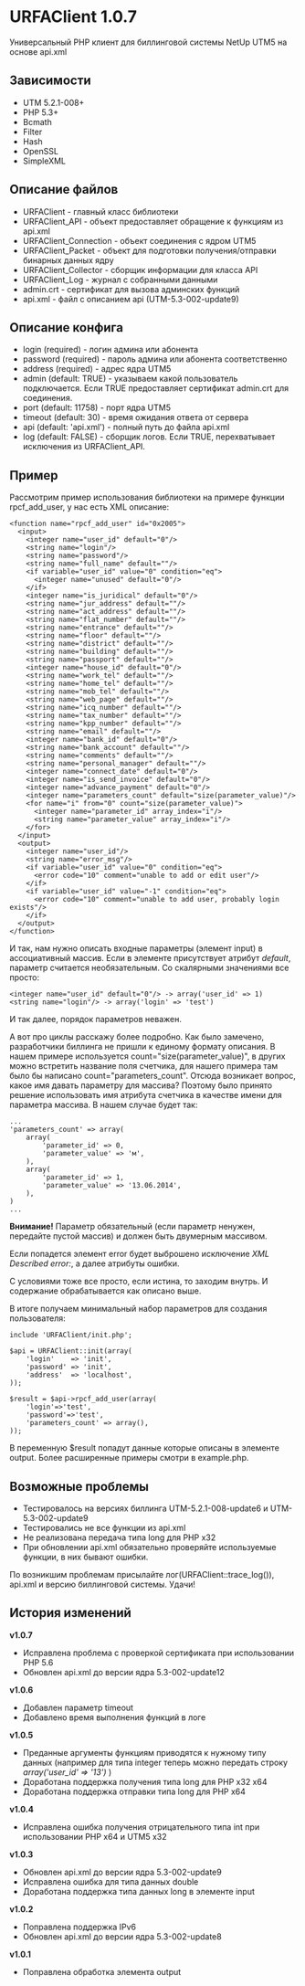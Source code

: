 URFAClient 1.0.7
==========

Универсальный PHP клиент для биллинговой системы NetUp UTM5 на основе api.xml

## Зависимости
- UTM 5.2.1-008+
- PHP 5.3+
- Bcmath
- Filter
- Hash
- OpenSSL
- SimpleXML

## Описание файлов
- URFAClient - главный класс библиотеки
- URFAClient_API - объект предоставляет обращение к функциям из api.xml
- URFAClient_Connection - объект соединения с ядром UTM5
- URFAClient_Packet - объект для подготовки получения/отправки бинарных данных ядру
- URFAClient_Collector - сборщик информации для класса API
- URFAClient_Log - журнал с собранными данными
- admin.crt - сертификат для вызова админских функций
- api.xml - файл с описанием api (UTM-5.3-002-update9)

## Описание конфига
- login (required) - логин админа или абонента
- password (required) - пароль админа или абонента соответственно
- address (required) - адрес ядра UTM5
- admin (default: TRUE) - указываем какой пользователь подключается. Если TRUE предоставляет сертификат admin.crt для соединения.
- port (default: 11758) - порт ядра UTM5
- timeout (default: 30) - время ожидания ответа от сервера
- api (default: 'api.xml') - полный путь до файла api.xml
- log (default: FALSE) - сборщик логов. Если TRUE, перехватывает исключения из URFAClient_API.

## Пример
Рассмотрим пример использования библиотеки на примере функции rpcf_add_user, у нас есть XML описание:
```
<function name="rpcf_add_user" id="0x2005">
  <input>
    <integer name="user_id" default="0"/>
    <string name="login"/>
    <string name="password"/>
    <string name="full_name" default=""/>
    <if variable="user_id" value="0" condition="eq">
      <integer name="unused" default="0"/>
    </if>
    <integer name="is_juridical" default="0"/>
    <string name="jur_address" default=""/>
    <string name="act_address" default=""/>
    <string name="flat_number" default=""/>
    <string name="entrance" default=""/>
    <string name="floor" default=""/>
    <string name="district" default=""/>
    <string name="building" default=""/>
    <string name="passport" default=""/>
    <integer name="house_id" default="0"/>
    <string name="work_tel" default=""/>
    <string name="home_tel" default=""/>
    <string name="mob_tel" default=""/>
    <string name="web_page" default=""/>
    <string name="icq_number" default=""/>
    <string name="tax_number" default=""/>
    <string name="kpp_number" default=""/>
    <string name="email" default=""/>
    <integer name="bank_id" default="0"/>
    <string name="bank_account" default=""/>
    <string name="comments" default=""/>
    <string name="personal_manager" default=""/>
    <integer name="connect_date" default="0"/>
    <integer name="is_send_invoice" default="0"/>
    <integer name="advance_payment" default="0"/>
    <integer name="parameters_count" default="size(parameter_value)"/>
    <for name="i" from="0" count="size(parameter_value)">
      <integer name="parameter_id" array_index="i"/>
      <string name="parameter_value" array_index="i"/>
    </for>
  </input>
  <output>
    <integer name="user_id"/>
    <string name="error_msg"/>
    <if variable="user_id" value="0" condition="eq">
      <error code="10" comment="unable to add or edit user"/>
    </if>
    <if variable="user_id" value="-1" condition="eq">
      <error code="10" comment="unable to add user, probably login exists"/>
    </if>
  </output>
</function>
```
И так, нам нужно описать входные параметры (элемент input) в ассоциативный массив.
Если в элементе присутствует атрибут _default_, параметр считается необязательным.
Со скалярными значениями все просто:
```
<integer name="user_id" default="0"/> -> array('user_id' => 1)
<string name="login"/> -> array('login' => 'test')
```
И так далее, порядок параметров неважен.

А вот про циклы расскажу более подробно. Как было замечено, разработчики биллинга не пришли к единому формату описания.
В нашем примере используется count="size(parameter_value)", в других можно встретить название поля счетчика,
для нашего примера там было бы написано count="parameters_count". Отсюда возникает вопрос, какое имя давать параметру для массива?
Поэтому было принято решение использовать имя атрибута счетчика в качестве имени для параметра массива. В нашем случае будет так:
```
...
'parameters_count' => array(
    array(
        'parameter_id' => 0,
        'parameter_value' => 'м',
    ),
    array(
        'parameter_id' => 1,
        'parameter_value' => '13.06.2014',
    ),
)
...
```
**Внимание!** Параметр обязательный (если параметр ненужен, передайте пустой массив) и должен быть двумерным массивом.

Если попадется элемент error будет выброшено исключение _XML Described error:_, а далее атрибуты ошибки.

C условиями тоже все просто, если истина, то заходим внутрь. И содержание обрабатывается как описано выше.

В итоге получаем минимальный набор параметров для создания пользователя:
```
include 'URFAClient/init.php';

$api = URFAClient::init(array(
    'login'    => 'init',
    'password' => 'init',
    'address'  => 'localhost',
));

$result = $api->rpcf_add_user(array(
    'login'=>'test',
    'password'=>'test',
    'parameters_count' => array(),
));
```
В переменную $result попадут данные которые описаны в элементе output. Более расширенные примеры смотри в example.php.

## Возможные проблемы
- Тестировалось на версиях биллинга UTM-5.2.1-008-update6 и UTM-5.3-002-update9
- Тестировались не все функции из api.xml
- Не реализована передача типа long для PHP x32
- При обновлении api.xml обязательно проверяйте используемые функции, в них бывают ошибки.

По возникшим проблемам присылайте лог(URFAClient::trace_log()), api.xml и версию биллинговой системы. Удачи!

## История изменений

**v1.0.7**
- Исправлена проблема с проверкой сертификата при использовании PHP 5.6
- Обновлен api.xml до версии ядра 5.3-002-update12

**v1.0.6**
- Добавлен параметр timeout
- Добавлено время выполнения функций в логе

**v1.0.5**
- Преданные аргументы функциям приводятся к нужному типу данных (например для типа integer теперь можно передать строку _array('user_id' => '13')_ )
- Доработана поддержка получения типа long для PHP x32 x64
- Доработана поддержка отправки типа long для PHP x64

**v1.0.4**
- Исправлена ошибка получения отрицательного типа int при использовании PHP x64 и UTM5 x32

**v1.0.3**
- Обновлен api.xml до версии ядра 5.3-002-update9
- Исправлена ошибка для типа данных double
- Доработана поддержка типа данных long в элементе input

**v1.0.2**
- Поправлена поддержка IPv6
- Обновлен api.xml до версии ядра 5.3-002-update8

**v1.0.1**
- Поправлена обработка элемента output
